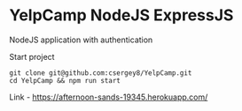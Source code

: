 # YelpCamp NodeJS ExpressJS
NodeJS application with authentication

Start project
```
git clone git@github.com:csergey8/YelpCamp.git
cd YelpCamp && npm run start
```

Link - https://afternoon-sands-19345.herokuapp.com/
